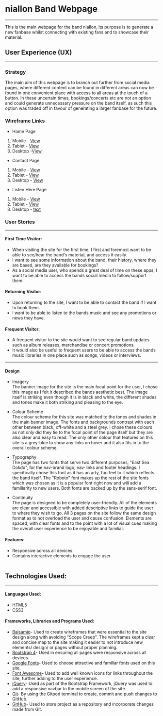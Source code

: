 # niallon Band Webpage
----------
This is the main webpage for the band niallon, its purpose is to generate a new fanbase whilst connecting with existing fans and  to showcase
their material.

## User Experience (UX)
----------
### Strategy

The main aim of this webpage is to branch out further from social media pages, where different content can be found in different areas can now 
be found in one convenient place with access to all areas at the touch of a button.
In these uncertain times, bookings/concerts etc are not an option and could generate unnecessary pressure on the band itself, as such this option was
traded off in favour of generating a larger fanbase for the future.

### Wireframe Links
- Home Page
1. Mobile - [View](https://f559fa4b-916e-4f6e-8ea9-e2f8381a4664.ws-eu03.gitpod.io/files/download/?id=b75eb2ff-7333-4b6e-bb4f-d4f740dc1403)
2. Tablet - [View](https://f559fa4b-916e-4f6e-8ea9-e2f8381a4664.ws-eu03.gitpod.io/files/download/?id=646d05cf-65c5-46fc-8767-fe66192bfbbd)
3. Desktop -[View](https://f559fa4b-916e-4f6e-8ea9-e2f8381a4664.ws-eu03.gitpod.io/files/download/?id=7dff8ee5-2998-4b37-84e5-29180c155564)

- Contact Page
1. Mobile - [View](https://f559fa4b-916e-4f6e-8ea9-e2f8381a4664.ws-eu03.gitpod.io/files/download/?id=204df046-fe4c-4109-ba20-6e807cc8db1d)
2. Tablet - [View](https://f559fa4b-916e-4f6e-8ea9-e2f8381a4664.ws-eu03.gitpod.io/files/download/?id=3633bd79-a08e-4192-80af-97194605cab4)
3. Desktop - [View](https://f559fa4b-916e-4f6e-8ea9-e2f8381a4664.ws-eu03.gitpod.io/files/download/?id=47e761ab-3871-4b2f-9b83-e7814a6c7ba7)

- Listen Here Page
1. Mobile - [View](https://f559fa4b-916e-4f6e-8ea9-e2f8381a4664.ws-eu03.gitpod.io/files/download/?id=b2e77157-44a3-405f-bb50-ea30333a07ad)
2. Tablet - [View](https://f559fa4b-916e-4f6e-8ea9-e2f8381a4664.ws-eu03.gitpod.io/files/download/?id=1789a332-3ee4-465f-a063-07bc6e8bf1f1)
3. Desktop - [text](https://f559fa4b-916e-4f6e-8ea9-e2f8381a4664.ws-eu03.gitpod.io/files/download/?id=2bb24f9c-4840-4918-9397-762234b89ba8)





### User Stories
----
#### First Time Visitor:
- When visiting the site for the first time, I first and foremost want to be able to see/hear the band's material, and access it easily.
- I want to see some information about the band, their history, where they are based, are they available for bookings?
- As a social media user, who spends a great deal of time on these apps, I want to be able to access the bands social media to follow/support
them.



#### Returning Visitor:
- Upon returning to the site, I want to be able to contact the band if I want to book them.
- I want to be able to listen to the bands music and see any promotions or news they have.

#### Frequent Visitor:
- A frequent visitor to the site would want to see regular band updates such as album releases, merchandise or concert promotions.
- It would also be useful to frequent users to be able to access the bands music libraries in one place such as songs, videos or interviews.

---
#### Design
- Imagery <br>
The banner image for the site is the main focal point for the user, I chose this image as I 
felt it described the bands aesthetic best. The image itself is striking even though it is in black and white,
the different shades and tones make it both striking and pleasing to the eye. 

- Colour Scheme <br>
The colour scheme for this site was matched to the tones and shades in the main banner image. The 
fonts and backgrounds contrast with each other between black, off-white and a steel grey. I chose 
these colours as not only did they tie to the focal point of the page itself but they are also clear and easy to read.
The only other colour that features on this site is a grey-blue to show any links on hover
and it also fits in to the overall colour scheme.


- Typography <br>
The page has two fonts that serve two different purposes, "East Sea Dokdo", for the nav-brand logo, nav-links and footer headings. I specifically
chose this font as it has an arty, fun feel to it which reflects the band itself.
The "Roboto" font makes up the rest of the site fonts which was chosen as it is a popular font right now 
and will add a familiarity to new users.
Both fonts are backed up by the sans-serif font.

- Continuity <br>
The page is designed to be completely user-friendly. All of the elements are clear and accessible with added descriptive links 
to guide the user to where they wish to go. All 3 pages on the site follow the same design format as to not overload the user
and cause confusion. Elements are spaced, with clear fonts and to the point with a lot of visual cues 
making the overall user experience to be enjoyable and familiar.




#### Features:
- Responsive across all devices.
- Contains interactive elements to engage the user.
<br></br>

## Technologies Used:
---
#### Languages Used:
- HTML5
- CSS3

#### Frameworks, Libraries and Programs Used:
- [Balsamiq](https://balsamiq.com/wireframes/desktop/)- Used to create wireframes that were essential to the site design along with avoiding "Scope Creep".
The wireframes kept a clear and concise map to the site making it easier to not introduce new elements/ design/ or pages without proper planning.
- [Bootstrap 4](https://getbootstrap.com/docs/4.1/getting-started/introduction/)- Used in ensuring all pages were responsive 
across all devices.
- [Google Fonts](https://fonts.google.com/)- Used to choose attractive and familiar fonts used on this site.
- [Font Awesome](https://fontawesome.com/)- Used to add well known icons for links throughout the site,
further adding to the user experience.
- [jQuery](https://code.jquery.com/)- Used as part of the Bootstrap Framework, jQuery was 
used to add a responsive navbar to the mobile screen of the site.
- [Git](https://git-scm.com/)- By using the Gitpod terminal to create,  commit and push changes to GitHub.
- [GitHub](https://github.com/)- Used to store project as a repository and incorporate changes made from Git.









